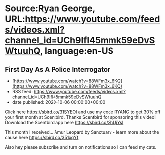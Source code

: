# Source:Ryan George, URL:https://www.youtube.com/feeds/videos.xml?channel_id=UCh9IfI45mmk59eDvSWtuuhQ, language:en-US

## First Day As A Police Interrogator
 - [https://www.youtube.com/watch?v=88WFm3xL6KQ](https://www.youtube.com/watch?v=88WFm3xL6KQ)
 - RSS feed: https://www.youtube.com/feeds/videos.xml?channel_id=UCh9IfI45mmk59eDvSWtuuhQ
 - date published: 2020-10-06 00:00:00+00:00

Click here https://sbird.co/31SYEOI and use my code RYANG to get 30% off your first month at Scentbird. Thanks Scentbird for sponsoring this video! Download the Scentbird app here https://sbird.co/3hUjYsI

This month I received...
Amur Leopard by Sanctuary  - learn more about the cause here https://sbird.co/351xqYf

Also hey please subscribe and turn on notifications so I can feed my cats.

